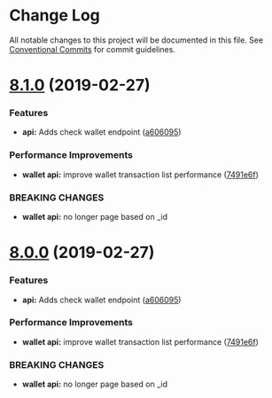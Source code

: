 # Change Log

All notable changes to this project will be documented in this file.
See [Conventional Commits](https://conventionalcommits.org) for commit guidelines.

# [8.1.0](https://github.com/nitsujlangston/bitcore/compare/v5.0.0-beta.44...v8.1.0) (2019-02-27)


### Features

* **api:** Adds check wallet endpoint ([a606095](https://github.com/nitsujlangston/bitcore/commit/a606095))


### Performance Improvements

* **wallet api:** improve wallet transaction list performance ([7491e6f](https://github.com/nitsujlangston/bitcore/commit/7491e6f))


### BREAKING CHANGES

* **wallet api:** no longer page based on _id





# [8.0.0](https://github.com/nitsujlangston/bitcore/compare/v5.0.0-beta.44...v8.0.0) (2019-02-27)


### Features

* **api:** Adds check wallet endpoint ([a606095](https://github.com/nitsujlangston/bitcore/commit/a606095))


### Performance Improvements

* **wallet api:** improve wallet transaction list performance ([7491e6f](https://github.com/nitsujlangston/bitcore/commit/7491e6f))


### BREAKING CHANGES

* **wallet api:** no longer page based on _id
